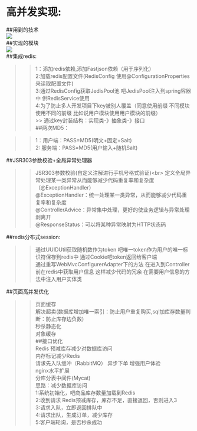 高并发实现:<br>
=====
##用到的技术<br>
![](https://github.com/dcg123/miaosha/blob/master/src/main/resources/static/img/technical.png)<br>
##实现的模块<br>
 ![](https://github.com/dcg123/miaosha/blob/master/src/main/resources/static/img/function.png)<br>
##集成redis:<br>

  >>1：添加redis依赖,添加Fastjson依赖（用于序列化）<br> 
  >>2:加载redis配置文件(RedisConfig 使用@ConfigurationProperties来读取配置文件)<br> 
  >>3:通过RedisConfig获取JedisPool池 吧JedisPool注入到spring容器中 供RedisService使用<br> 
  >>4:为了防止多人开发项目下key被别人覆盖（同意使用前缀 不同模块使用不同的前缀 比如说用户模块使用用户模块的前缀）<br>
    >> 通过key封装结构：实现类-》抽象类-》接口<br> 
##两次MD5：<br> 

  >>1：用户端：PASS=MD5(明文+固定+Salt)<br> 
  >>2: 服务端：PASS=MD5(用户输入+随机Salt)<br> 
  
##JSR303参数校验+全局异常处理器<br> 
  >>JSR303参数校验(自定义注解进行手机号格式验证)\<br> 
  >>定义全局异常处理某一类异常从而能够减少代码重复率和复杂度（@ExceptionHandler）<br> 
  >>@ExceptionHandler：统一处理某一类异常，从而能够减少代码重复率和复杂度<br> 
  >>@ControllerAdvice：异常集中处理，更好的使业务逻辑与异常处理剥离开<br> 
  >>@ResponseStatus：可以将某种异常映射为HTTP状态码<br> 
  
##redis分布式session:<br> 
  >>通过UUIDUtil获取随机数作为token  吧唯一token作为用户的唯一标识符保存到redis中 通过Cookie吧token返回给客户端<br> 
  >>通过重写WebMvcConfigurerAdapter下的方法 在进入到Controller前在redis中获取用户信息 这样减少代码的冗余 在需要用户信息的方法中注入用户实体类<br> 
  
##页面高并发优化<br> 
  >>页面缓存 <br> 
  >>解决超卖(数据库增加唯一索引：防止用户重复购买,sql加库存数量判断：防止库存边负数)<br> 
  >>秒杀静态化<br> 
  >>对象缓存<br> 
##接口优化<br>
  >>Redis 预减库存减少对数据库访问<br>
  >>内存标记减少Redis<br>
  >>请求先入队缓冲（RabbitMQ） 异步下单 增强用户体验<br>
  >>nginx水平扩展<br>
  >>分库分表中间件(Mycat)<br>
  >>思路：减少数据库访问<br>
  >>1:系统初始化，吧商品库存数量加载到Redis<br>
  >>2:收到请求 Redis预减库存，库存不足，直接返回，否则进入3<br>
  >>3:请求入队，立即返回排队中<br>
  >>4:请求出队，生成订单，减少库存<br>
  >>5:客户端轮询，是否秒杀成功<br>
  
  